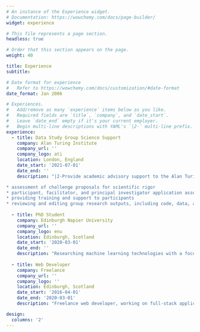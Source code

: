 ```yaml
---
# An instance of the Experience widget.
# Documentation: https://wowchemy.com/docs/page-builder/
widget: experience

# This file represents a page section.
headless: true

# Order that this section appears on the page.
weight: 40

title: Experience
subtitle:

# Date format for experience
#   Refer to https://wowchemy.com/docs/customization/#date-format
date_format: Jan 2006

# Experiences.
#   Add/remove as many `experience` items below as you like.
#   Required fields are `title`, `company`, and `date_start`.
#   Leave `date_end` empty if it's your current employer.
#   Begin multi-line descriptions with YAML's `|2-` multi-line prefix.
experience:
  - title: Data Study Group Science Support
    company: Alan Turing Institute
    company_url: ''
    company_logo: ati
    location: London, England
    date_start: '2021-07-01'
    date_end: ''
    description: "|2-Provide academic advisory support to the Alan Turing Institute staff who set up and conduct Data Study Group sessions. This involves:

* assessment of challenge proposals for scientific rigor
* participant, facilitator, and principal investigator application assessment
* providing training and support to participants
* reviewing and editing group research outputs, including code, data, and written reports"
    
  - title: PhD Student
    company: Edinburgh Napier University
    company_url: ''
    company_logo: enu
    location: Edinburgh, Scotland
    date_start: '2020-03-01'
    date_end: ''
    description: "Researching machine learning technologies with a focus on privacy, member of the Nature-Inspired Intelligent Systems group. Also involved in teaching and student support."
        
  - title: Web Developer
    company: Freelance
    company_url: ''
    company_logo: ''
    location: Edinburgh, Scotland
    date_start: '2016-04-01'
    date_end: '2020-03-01'
    description: "Freelance web developer, working on full-stack applications for various clients. My key focus was identifying and serving the needs of businesses and individuals by choosing the best technologies and platforms for their particular use-cases, and providing top-class development, maintenance, documentation, training and support."

design:
  columns: '2'
---
```

